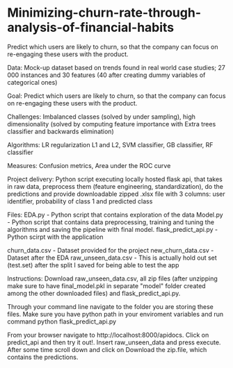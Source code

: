 # Minimizing-churn-rate-through-analysis-of-financial-habits
Predict which users are likely to churn, so that the company can focus on re-engaging these users with the product.

Data: 
Mock-up dataset based on trends found in real world case studies; 27 000 instances and 30 features (40 after creating dummy variables of categorical ones)

Goal: 
Predict which users are likely to churn, so that the company can focus on re-engaging these users with the product.

Challenges: 
Imbalanced classes (solved by under sampling), high dimensionality (solved by computing feature importance with Extra trees classifier and backwards elimination)

Algorithms: 
LR regularization L1 and L2, SVM classifier, GB classifier, RF classifier

Measures: 
Confusion metrics, Area under the ROC curve

Project delivery: 
Python script executing locally hosted flask api, that takes in raw data, preprocess them (feature engineering, standardization), do the predictions and provide downloadable zipped .xlsx file with 3 columns: user identifier, probability of class 1 and predicted class

Files: 
EDA.py - Python script that contains exploration of the data 
Model.py - Python script that contains data preprocessing, training and tuning the algorithms and saving the pipeline with final model. flask_predict_api.py - Python scirpt with the application

churn_data.csv - Dataset provided for the project 
new_churn_data.csv - Dataset after the EDA
raw_unseen_data.csv - This is actually hold out set (test.set) after the split I saved for being able to test the app 


Instructions: Download  raw_unseen_data.csv, all zip files (after unzipping make sure to have final_model.pkl in separate "model" folder created among the other downloaded files) and flask_predict_api.py.

Through your command line navigate to the folder you are storing these files. Make sure you have python path in your enviroment variables and run command python flask_predict_api.py

From your browser navigate to http://localhost:8000/apidocs. Click on predict_api and then try it out!. Insert raw_unseen_data and press execute. After some time scroll down and click on Download the zip.file, which contains the predictions.
